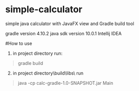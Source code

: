 # simple-calculator
simple java calculator with JavaFX view and Gradle build tool

gradle version 4.10.2
java sdk version 10.0.1
Intellij IDEA

#How to use
1. in project directory run:
 >gradle build
2. in project directory\build\libs\ run
 >java -cp calc-gradle-1.0-SNAPSHOT.jar Main
 


